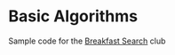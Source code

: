 # Basic Algorithms
Sample code for the [Breakfast Search](https://hongyuhe.github.io/breakfast-search) club
